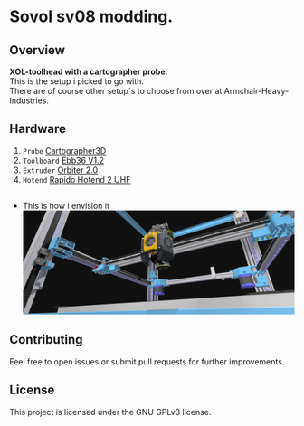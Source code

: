# Sovol sv08 modding.
## Overview

**XOL-toolhead with a cartographer probe.** <br>
This is the setup i picked to go with. <br>
There are of course other setup´s to choose from over at Armchair-Heavy-Industries.

## Hardware
1. `Probe`     [Cartographer3D](https://cartographer3d.com/products/copy-of-cartographer-probe-v3-with-adxl345-standard-edition-both-can-usb) 
2. `Toolboard` [Ebb36 V1.2](https://github.com/bigtreetech/EBB)
3. `Extruder`  [Orbiter 2.0](https://www.orbiterprojects.com/orbiter-v2-0)
4. `Hotend`    [Rapido Hotend 2 UHF](https://www.phaetus.com/products/rapido2?variant=45177211257109)


## 
### 
- This is how i envision it ![](https://github.com/Marduc666/sv08-modding/blob/main/images/sv08.png?raw=true)



## Contributing
Feel free to open issues or submit pull requests for further improvements.

## License
This project is licensed under the GNU GPLv3 license.
